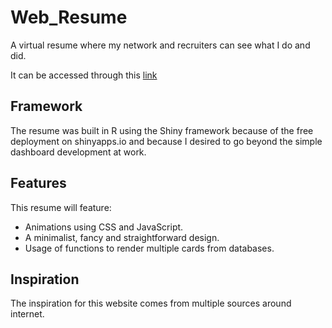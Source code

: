 # Web_Resume
 A virtual resume where my network and recruiters can see what I do and did.

It can be accessed through this [link](https://gustavosantiago.shinyapps.io/WebResume)

 ## Framework

The resume was built in R using the Shiny framework because of the free deployment on shinyapps.io and because I desired to go beyond the simple dashboard development at work.

## Features

This resume will feature:
* Animations using CSS and JavaScript.
* A minimalist, fancy and straightforward design.
* Usage of functions to render multiple cards from databases.

## Inspiration

The inspiration for this website comes from multiple sources around internet.
